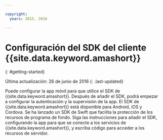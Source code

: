 ```yaml
---

copyright:
  years: 2015, 2016

---
```


# Configuración del SDK del cliente {{site.data.keyword.amashort}}
{: #getting-started}

Última actualización: 26 de junio de 2016
{: .last-updated}

Puede configurar la app móvil para que utilice el SDK de {{site.data.keyword.amashort}}.  Después de añadir el SDK, podrá empezar a configurar la autenticación y la supervisión de la app. El SDK de {{site.data.keyword.amashort}} está disponible para Android, iOS y Cordova. Se ha lanzado un SDK de Swift que facilita la protección de los recursos de programa de fondo. Siga las instrucciones para añadir el SDK, configurando la app para que se conecte a los servicios de {{site.data.keyword.amashort}}, y escriba código para acceder a los recursos de servidor.
